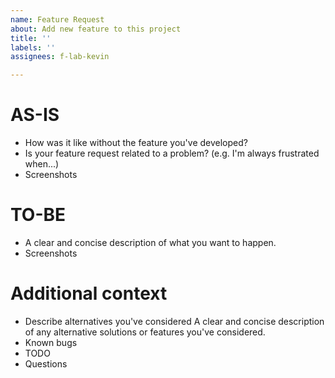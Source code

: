 ```yaml
---
name: Feature Request
about: Add new feature to this project
title: ''
labels: ''
assignees: f-lab-kevin

---
```


# AS-IS
- How was it like without the feature you've developed?
- Is your feature request related to a problem? (e.g. I'm always frustrated when...)
- Screenshots

# TO-BE
- A clear and concise description of what you want to happen.
- Screenshots

# Additional context
- Describe alternatives you've considered
A clear and concise description of any alternative solutions or features you've considered.
- Known bugs
- TODO
- Questions
